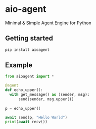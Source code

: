 # aio-agent
Minimal &amp; Simple Agent Engine for Python

## Getting started

```bash
pip install aioagent
```

## Example

```python
from aioagent import *

@agent
def echo_upper():
  with get_message() as (sender, msg):
      send(sender, msg.upper())
      
p = echo_upper()

await send(p, "Hello World")
print(await recv())
```
